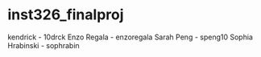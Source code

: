 # inst326_finalproj

kendrick - 10drck
Enzo Regala - enzoregala
Sarah Peng - speng10 
Sophia Hrabinski - sophrabin
